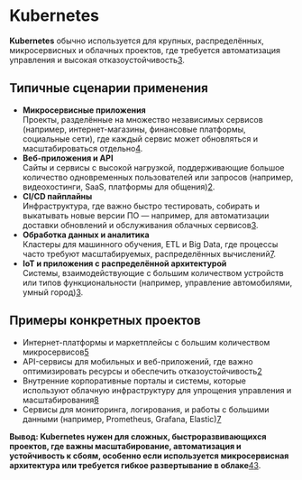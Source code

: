 # Kubernetes

**Kubernetes** обычно используется для крупных, распределённых, микросервисных и облачных проектов, где требуется автоматизация управления и высокая отказоустойчивость[3][4].

## Типичные сценарии применения

- **Микросервисные приложения**  
  Проекты, разделённые на множество независимых сервисов (например, интернет-магазины, финансовые платформы, социальные сети), где каждый сервис может обновляться и масштабироваться отдельно[4][3].
- **Веб-приложения и API**  
  Сайты и сервисы с высокой нагрузкой, поддерживающие большое количество одновременных пользователей или запросов (например, видеохостинги, SaaS, платформы для общения)[2][8].
- **CI/CD пайплайны**  
  Инфраструктура, где важно быстро тестировать, собирать и выкатывать новые версии ПО — например, для автоматизации доставки обновлений и обслуживания облачных сервисов[3][4].
- **Обработка данных и аналитика**  
  Кластеры для машинного обучения, ETL и Big Data, где процессы часто требуют масштабируемых, распределённых вычислений[7][4].
- **IoT и приложения с распределённой архитектурой**  
  Системы, взаимодействующие с большим количеством устройств или типов функциональности (например, управление автомобилями, умный город)[3].

## Примеры конкретных проектов

- Интернет-платформы и маркетплейсы с большим количеством микросервисов[5][3]
- API-сервисы для мобильных и веб-приложений, где важно оптимизировать ресурсы и обеспечить отказоустойчивость[2][5]
- Внутренние корпоративные порталы и системы, которые используют облачную инфраструктуру для упрощения управления и масштабирования[8][4]
- Сервисы для мониторинга, логирования, и работы с большими данными (например, Prometheus, Grafana, Elastic)[7]

**Вывод: Kubernetes нужен для сложных, быстроразвивающихся проектов, где важны масштабирование, автоматизация и устойчивость к сбоям, особенно если используется микросервисная архитектура или требуется гибкое развертывание в облаке**[4][7][3].

[1]: https://selectel.ru/blog/kubernetes-review/
[2]: https://vkcloud.kz/blog/launching-a-project-in-kubernetes/
[3]: https://drupal-coder.ru/blog/migraciya-proekta-v-kubernetes-iz-kakikh-etapov-sostoit-i-skolko-vremeni-zanimaet-opyt-it
[4]: https://yandex.cloud/ru/blog/posts/2025/03/kubernetes-guide
[5]: https://inostudio.com/blog/articles-devops/opyt-vnedreniya-kubernetes-proekt-taynyy-santa/
[6]: https://www.reddit.com/r/devops/comments/jw3bhs/what_are_some_fun_beginner_projects_for_kubernetes/
[7]: https://www.reddit.com/r/kubernetes/comments/1gdcqm8/ideas_for_complex_projects/
[8]: https://habr.com/ru/articles/752586/
[9]: https://habr.com/ru/articles/926556/
[10]: https://dotsandbrackets.com/kubernetes-example-ru/